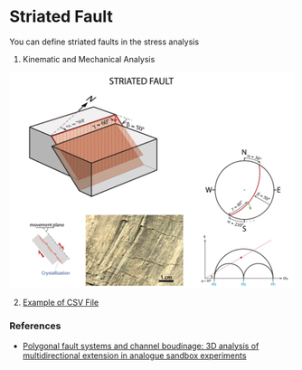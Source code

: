 # Striated Fault

You can define striated faults in the stress analysis 

1. Kinematic and Mechanical Analysis

![Striated fault|800](/help/data/brittleDeformation/structures/images/striated_fault.jpg)

2. [Example of CSV File](./input/input_striatedFault.md)


### References
- [Polygonal fault systems and channel boudinage: 3D analysis of multidirectional extension in analogue sandbox experiments](https://www.researchgate.net/publication/229182350_Polygonal_fault_systems_and_channel_boudinage_3D_analysis_of_multidirectional_extension_in_analogue_sandbox_experiments)